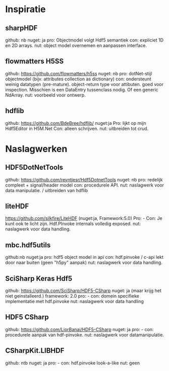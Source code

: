 ﻿# Inspiratie


## sharpHDF

github: nb
nuget: ja
pro: Objectmodel volgt Hdf5 semantiek
con: expliciet 1D en 2D arrays.
nut: object model overnemen en aanpassen interface.


## flowmatters H5SS
github: https://github.com/flowmatters/h5ss 
nuget: nb
pro: dotNet-stijl objectmodel (bijv. attributes collection as dictionary)
con: ondersteunt weinig datatypen (pre-mature). object-return type voor attibuten. goed voor inspection. Misschien is een DataEntry tussenclass nodig. Of een generic NdArray.
nut: voorbeeld voor ontwerp. 


## hdflib

github: https://github.com/BdeBree/hdflib/ 
nuget:ja 
Pro: lijkt op mijn Hdf5Editor in H5M.Net
Con: alleen schrijven.
nut: uitbreiden tot crud.


# Naslagwerken


## HDF5DotNetTools
github: https://github.com/reyntjesr/Hdf5DotnetTools
nuget: nb
pro: redelijk compleet + signal/header model
con: procedurele API.
nut: naslagwerk voor data manipulatie. / uitbreiden van hdflib


## liteHDF

https://github.com/silkfire/LiteHDF (nuget:ja, Framework:5.0)
Pro: - 
Con: Je kunt ook te licht zijn. Hdf.PInvoke internals volledig exposed. 
nut: naslagwerk voor data handling.


## mbc.hdf5utils 

github:nb 
nuget:ja
pro: hdf5 object model in api
con: hdf.pinvoke / c-api lekt door naar buiten (geen "h5py" aanpak)
nut: naslagwerk voor data handling.


## SciSharp Keras Hdf5

github: https://github.com/SciSharp/HDF5-CSharp
nuget: ja (maar krijg het niet geinstalleerd.)
framework: 2.0 
pro: -
con: domein specifieke implementatie met hdf.pinvoke
nut: naslagwerk voor data handling


## HDF5 CSharp

github: https://github.com/LiorBanai/HDF5-CSharp
nuget: ja
pro: -
con: procedurele aanpak van hdf-pinvoke.
nut: naslagwerk voor datamanipulatie.


## CSharpKit.LIBHDF

github: ntb
nuget: ja
pro: -
con: hdf.pinvoke look-a-like
nut: geen